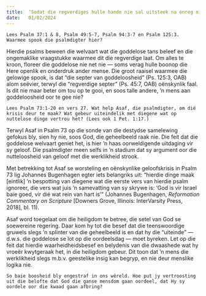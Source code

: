 ```yaml
---
title:  ‘Sodat die regverdiges hulle hande nie sal uitsteek na onreg nie’
date:   01/02/2024
---
```


`Lees Psalm 37:1 & 8, Psalm 49:5-7, Psalm 94:3-7 en Psalm 125:3. Waarmee spook die psalmdigter hier?`

Hierdie psalms beween die welvaart wat die goddelose tans beleef en die ongemaklike vraagstukke waarmee dit die regverdige laat. Om alles te kroon, floreer die goddelose nie net nie — soms verag hulle boonop die Here openlik en onderdruk ander mense. Die groot raaisel waarmee die gelowige spook, is dat “die septer van goddeloosheid” (Ps. 125:3, OAB) alom seëvier, terwyl die “regverdige septer” (Ps. 45:7, OAB) oënskynlik faal. Is dit nie maar beter om tou op te gooi, en soos talle andere, ’n mens aan goddeloosheid oor te gee nie?

`Lees Psalm 73:1-20 en vers 27. Wat help Asaf, die psalmdigter, om dié krisis deur te maak? Wat gebeur uiteindelik met diegene wat op nuttelose dinge vertrou het? (Lees ook 1 Pet. 1:17.)`

Terwyl Asaf in Psalm 73 op die sonde van die destydse samelewing gefokus bly, sien hy nie, soos God, die geheelbeeld raak nie. Die feit dat die goddelose welvaart geniet het, is hier ’n haas oorweldigende uitdaging vir sy geloof. Die psalmdigter meen selfs in ’n stadium dat sy argument oor die nutteloosheid van geloof met die werklikheid strook.

Met betrekking tot Asaf se worsteling en oënskynlike geloofskrisis in Psalm 73 lig Johannes Bugenhagen egter iets belangriks uit: “hierdie dinge maak [eintlik] ’n bespotting van diegene wat die eerste vers van hierdie psalm ignoreer, die vers wat juis ’n samevatting van sy skrywe is: ‘God is vir Israel baie goed, vir dié wat rein van hart is’” (Johannes Bugenhagen, _Reformation Commentary on Scripture_ [Downers Grove, Illinois: InterVarsity Press, 2018], bl. 11).

Asaf word toegelaat om die heiligdom te betree, die setel van God se soewereine regering. Daar kom hy tot die besef dat die teenswoordige gruwels slegs ’n splinter van die geheelbeeld is en dat hy die “uiteinde” — d.w.s. die goddelose se lot op die oordeelsdag — moet byreken. Let op die feit dat hierdie waarheidheidsbesef en belydenis van die dwaashede wat hy vroeër kwytgeraak het, in die heiligdom gebeur. Dit toon dat ’n mens die werklikheid slegs m.b.v. geestelike insig kan begryp, en nie deur menslike logika nie.

`So baie boosheid bly ongestraf in ons wêreld. Hoe put jy vertroosting uit die belofte dat God die ganse mensdom gaan oordeel, dat Hy sy oordele oor die kwaad gaan afbring?`